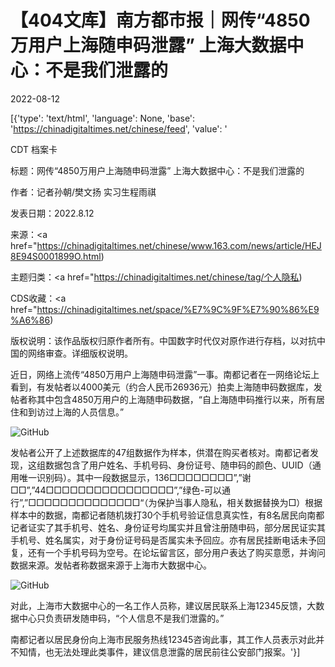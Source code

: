 # 【404文库】南方都市报｜网传“4850万用户上海随申码泄露” 上海大数据中心：不是我们泄露的

2022-08-12

[{'type': 'text/html', 'language': None, 'base': 'https://chinadigitaltimes.net/chinese/feed', 'value': '

CDT 档案卡

标题：网传“4850万用户上海随申码泄露” 上海大数据中心：不是我们泄露的

作者：记者孙朝/樊文扬 实习生程雨祺

发表日期：2022.8.12

来源：<a href="https://chinadigitaltimes.net/chinese/www.163.com/news/article/HEJ8E94S0001899O.html)

主题归类：<a href="https://chinadigitaltimes.net/chinese/tag/个人隐私)

CDS收藏：<a href="https://chinadigitaltimes.net/space/%E7%9C%9F%E7%90%86%E9%A6%86)

版权说明：该作品版权归原作者所有。中国数字时代仅对原作进行存档，以对抗中国的网络审查。详细版权说明。





近日，网络上流传“4850万用户上海随申码泄露”一事。南都记者在一网络论坛上看到，有发帖者以4000美元（约合人民币26936元）拍卖上海随申码数据库，发帖者称其中包含4850万用户的上海随申码数据，“自上海随申码推行以来，所有居住和到访过上海的人员信息。”

![GitHub](https://chinadigitaltimes.net/chinese/files/2022/08/image-1660341973146.png)

发帖者公开了上述数据库的47组数据作为样本，供潜在购买者核对。南都记者发现，这组数据包含了用户姓名、手机号码、身份证号、随申码的颜色、UUID（通用唯一识别码）。其中一段数据显示，136□□□□□□□□”,”谢□□”,”44□□□□□□□□□□□□□□□□”,”绿色-可以通行”,”□□□□□□□□□□□□□□“（为保护当事人隐私，相关数据替换为□）根据样本中的数据，南都记者随机拨打30个手机号验证信息真实性，有8名居民向南都记者证实了其手机号、姓名、身份证号均属实并且曾注册随申码，部分居民证实其手机号、姓名属实，对于身份证号码是否属实未予回应。亦有居民挂断电话未予回复，还有一个手机号码为空号。在论坛留言区，部分用户表达了购买意愿，并询问数据来源。发帖者称数据来源于上海市大数据中心。

![GitHub](https://chinadigitaltimes.net/chinese/files/2022/08/image-1660341980949.png)

对此，上海市大数据中心的一名工作人员称，建议居民联系上海12345反馈，大数据中心只负责研发随申码，“个人信息不是我们泄露的。”

南都记者以居民身份向上海市民服务热线12345咨询此事，其工作人员表示对此并不知情，也无法处理此类事件，建议信息泄露的居民前往公安部门报案。'}]